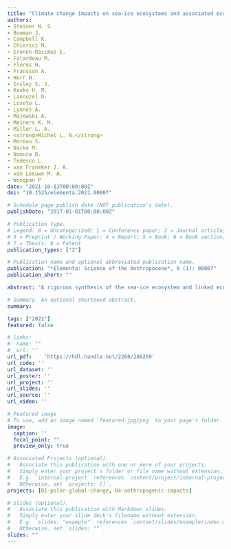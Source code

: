 ```yaml
---
title: "Climate change impacts on sea-ice ecosystems and associated ecosystem services"
authors:
- Steiner N. S.
- Bowman J.
- Campbell K.
- Chierici M.
- Eronen-Rasimus E.
- Falardeau M.
- Flores H.
- Fransson A.
- Herr H.
- Insley S. J.
- Kauko H. M.
- Lannuzel D.
- Loseto L.
- Lynnes A.
- Majewski A.
- Meiners K. M.
- Miller L. A.
- <strong>Michel L. N.</strong>
- Moreau S.
- Nacke M.
- Nomura D.
- Tedesco L.
- van Franeker J. A.
- van Leeuwe M. A.
- Wongpan P
date: "2021-10-13T00:00:00Z"
doi: "10.1525/elementa.2021.00007"

# Schedule page publish date (NOT publication's date).
publishDate: "2017-01-01T00:00:00Z"

# Publication type.
# Legend: 0 = Uncategorized; 1 = Conference paper; 2 = Journal article;
# 3 = Preprint / Working Paper; 4 = Report; 5 = Book; 6 = Book section;
# 7 = Thesis; 8 = Patent
publication_types: ["2"]

# Publication name and optional abbreviated publication name.
publication: "*Elementa: Science of the Anthropocene*, 9 (1): 00007"
publication_short: ""

abstract: "A rigorous synthesis of the sea-ice ecosystem and linked ecosystem services highlights that the sea-ice ecosystem supports all 4 ecosystem service categories, that sea-ice ecosystems meet the criteria for ecologically or biologically significant marine areas, that global emissions driving climate change are directly linked to the demise of sea-ice ecosystems and its ecosystem services, and that the sea-ice ecosystem deserves specific attention in the evaluation of marine protected area planning. The synthesis outlines (1) supporting services, provided in form of habitat, including feeding grounds and nurseries for microbes, meiofauna, fish, birds and mammals (particularly the key species Arctic cod, Boreogadus saida, and Antarctic krill, Euphausia superba, which are tightly linked to the sea-ice ecosystem and transfer carbon from sea-ice primary producers to higher trophic level fish, mammal species and humans); (2) provisioning services through harvesting and medicinal and genetic resources; (3) cultural services through Indigenous and local knowledge systems, cultural identity and spirituality, and via cultural activities, tourism and research; (4) (climate) regulating services through light regulation, the production of biogenic aerosols, halogen oxidation and the release or uptake of greenhouse gases, for example, carbon dioxide. The ongoing changes in the polar regions have strong impacts on sea-ice ecosystems and associated ecosystem services. While the response of sea-ice–associated primary production to environmental change is regionally variable, the effect on ice-associated mammals and birds is predominantly negative, subsequently impacting human harvesting and cultural services in both polar regions. Conservation can help protect some species and functions. However, the key mitigation measure that can slow the transition to a strictly seasonal ice cover in the Arctic Ocean, reduce the overall loss of sea-ice habitats from the ocean, and thus preserve the unique ecosystem services provided by sea ice and their contributions to human well-being is a reduction in carbon emissions."

# Summary. An optional shortened abstract.
summary: 

tags: ["2021"]
featured: false

# links:
#- name: ""
#  url: ""
url_pdf:	'https://hdl.handle.net/2268/288259'
url_code: ''
url_dataset: ''
url_poster: ''
url_project: ''
url_slides: ''
url_source: ''
url_video: ''

# Featured image
# To use, add an image named `featured.jpg/png` to your page's folder. 
image:
  caption: ''
  focal_point: ""
  preview_only: true

# Associated Projects (optional).
#   Associate this publication with one or more of your projects.
#   Simply enter your project's folder or file name without extension.
#   E.g. `internal-project` references `content/project/internal-project/index.md`.
#   Otherwise, set `projects: []`.
projects: [01-polar-global-change, 04-anthropogenic-impacts]

# Slides (optional).
#   Associate this publication with Markdown slides.
#   Simply enter your slide deck's filename without extension.
#   E.g. `slides: "example"` references `content/slides/example/index.md`.
#   Otherwise, set `slides: ""`.
slides: ""
---
```

